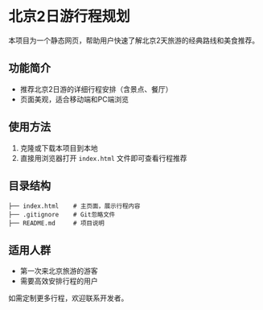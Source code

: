 # 北京2日游行程规划

本项目为一个静态网页，帮助用户快速了解北京2天旅游的经典路线和美食推荐。

## 功能简介
- 推荐北京2日游的详细行程安排（含景点、餐厅）
- 页面美观，适合移动端和PC端浏览

## 使用方法
1. 克隆或下载本项目到本地
2. 直接用浏览器打开 `index.html` 文件即可查看行程推荐

## 目录结构
```
├── index.html    # 主页面，展示行程内容
├── .gitignore    # Git忽略文件
├── README.md     # 项目说明
```

## 适用人群
- 第一次来北京旅游的游客
- 需要高效安排行程的用户

如需定制更多行程，欢迎联系开发者。 